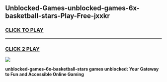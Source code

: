 
## Unblocked-Games-unblocked-games-6x-basketball-stars-Play-Free-jxxkr
<h3>
<a href="https://premium76.site?title=unblocked-games-6x-basketball-stars&ref=10A">CLICK TO PLAY</a></h3>
<hr>

<h3>
<a href="https://premium76.site?title=unblocked-games-6x-basketball-stars&ref=10A">CLICK 2 PLAY</a>
  
</h3>

<a href="https://premium76.site?title=unblocked-games-6x-basketball-stars&ref=10A"><img src="https://clearcache.store/games.png"></a>


**unblocked-games-6x-basketball-stars games unblocked: Your Gateway to Fun and Accessible Online Gaming**
